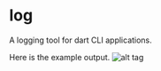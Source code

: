 # log
A logging tool for dart CLI applications.

Here is the example output.
![alt tag](https://raw.github.com/andruj/log/master/example/example.png)
